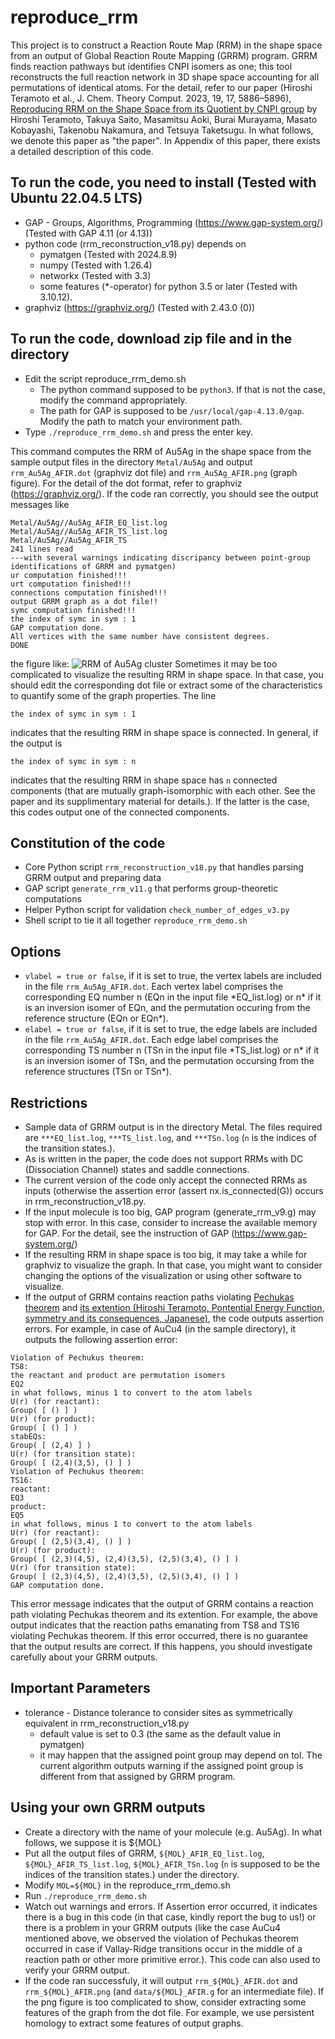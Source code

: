 # reproduce_rrm
This project is to construct a Reaction Route Map (RRM) in the shape space from an output of Global Reaction Route Mapping (GRRM) program. GRRM finds reaction pathways but identifies CNPI isomers as one; this tool reconstructs the full reaction network in 3D shape space accounting for all permutations of identical atoms. For the detail, refer to our paper (Hiroshi Teramoto et al., J. Chem. Theory Comput. 2023, 19, 17, 5886–5896), [Reproducing RRM on the Shape Space from its Quotient by CNPI group](https://pubs.acs.org/doi/full/10.1021/acs.jctc.3c00500) by Hiroshi Teramoto, Takuya Saito, Masamitsu Aoki, Burai Murayama, Masato Kobayashi, Takenobu Nakamura, and Tetsuya Taketsugu. In what follows, we denote this paper as "the paper". In Appendix of this paper, there exists a detailed description of this code.

## To run the code, you need to install (Tested with Ubuntu 22.04.5 LTS)
* GAP - Groups, Algorithms, Programming (https://www.gap-system.org/) (Tested with GAP 4.11 (or 4.13))
* python code (rrm_reconstruction_v18.py) depends on 
  - pymatgen (Tested with 2024.8.9)
  - numpy (Tested with 1.26.4)
  - networkx (Tested with 3.3)
  - some features (*-operator) for python 3.5 or later (Tested with 3.10.12).
* graphviz (https://graphviz.org/) (Tested with 2.43.0 (0))

## To run the code, download zip file and in the directory
* Edit the script reproduce_rrm_demo.sh
  - The python command supposed to be `python3`. If that is not the case, modify the command appropriately.
  - The path for GAP is supposed to be `/usr/local/gap-4.13.0/gap`. Modify the path to match your environment path. 
* Type `./reproduce_rrm_demo.sh` and press the enter key.

This command computes the RRM of Au5Ag in the shape space from the sample output files in the directory `Metal/Au5Ag` and output `rrm_Au5Ag_AFIR.dot` (graphviz dot file) and `rrm_Au5Ag_AFIR.png` (graph figure). For the detail of the dot format, refer to graphviz (https://graphviz.org/). If the code ran correctly, you should see the output messages like
```
Metal/Au5Ag//Au5Ag_AFIR_EQ_list.log
Metal/Au5Ag//Au5Ag_AFIR_TS_list.log
Metal/Au5Ag//Au5Ag_AFIR_TS
241 lines read
---with several warnings indicating discripancy between point-group identifications of GRRM and pymatgen)
ur computation finished!!!
urt computation finished!!!
connections computation finished!!!
output GRRM graph as a dot file!!
symc computation finished!!!
the index of symc in sym : 1
GAP computation done.
All vertices with the same number have consistent degrees.
DONE
```
the figure like: ![RRM of Au5Ag cluster](./rrm_Au5Ag_AFIR.png) Sometimes it may be too complicated to visualize the resulting RRM in shape space. In that case, you should edit the corresponding dot file or extract some of the characteristics to quantify some of the graph properties. The line
```
the index of symc in sym : 1
```
indicates that the resulting RRM in shape space is connected. In general, if the output is 
```
the index of symc in sym : n
```
indicates that the resulting RRM in shape space has `n` connected components (that are mutually graph-isomorphic with each other. See the paper and its supplimentary material for details.). If the latter is the case, this codes output one of the connected components.

## Constitution of the code
* Core Python script `rrm_reconstruction_v18.py` that handles parsing GRRM output and preparing data
* GAP script `generate_rrm_v11.g` that performs group-theoretic computations
* Helper Python script for validation `check_number_of_edges_v3.py`
* Shell script to tie it all together `reproduce_rrm_demo.sh`

## Options
* `vlabel = true or false`, if it is set to true, the vertex labels are included in the file `rrm_Au5Ag_AFIR.dot`. Each vertex label comprises the corresponding EQ number n (EQn in the input file \*EQ_list.log) or n\* if it is an inversion isomer of EQn, and the permutation occuring from the reference structure (EQn or EQn*). 
* `elabel = true or false`, if it is set to true, the edge labels are included in the file `rrm_Au5Ag_AFIR.dot`. Each edge label comprises the corresponding TS number n (TSn in the input file \*TS_list.log) or n\* if it is an inversion isomer of TSn, and the permutation occursing from the reference structures (TSn or TSn*).

## Restrictions
* Sample data of GRRM output is in the directory Metal. The files required are `***EQ_list.log`, `***TS_list.log`, and `***TSn.log` (`n` is the indices of the transition states.).
* As is written in the paper, the code does not support RRMs with DC (Dissociation Channel) states and saddle connections.
* The current version of the code only accept the connected RRMs as inputs (otherwise the assertion error (assert nx.is_connected(G)) occurs in rrm_reconstruction_v18.py.
* If the input molecule is too big, GAP program (generate_rrm_v9.g) may stop with error. In this case, consider to increase the available memory for GAP. For the detail, see the instruction of GAP (https://www.gap-system.org/)
* If the resulting RRM in shape space is too big, it may take a while for graphviz to visualize the graph. In that case, you might want to consider changing the options of the visualization or using other software to visualize.
* If the output of GRRM contains reaction paths violating [Pechukas theorem](https://pubs.aip.org/aip/jcp/article-abstract/64/4/1516/786979/On-simple-saddle-points-of-a-potential-surface-the) and [its extention (Hiroshi Teramoto, Pontential Energy Function, symmetry and its consequences, Japanese)](https://www.jstc.org/frontier15/), the code outputs assertion errors. For example, in case of AuCu4 (in the sample directory), it outputs the following assertion error:
```
Violation of Pechukus theorem:
TS8:
the reactant and product are permutation isomers
EQ2
in what follows, minus 1 to convert to the atom labels
U(r) (for reactant):
Group( [ () ] )
U(r) (for product):
Group( [ () ] )
stabEQs:
Group( [ (2,4) ] )
U(r) (for transition state):
Group( [ (2,4)(3,5), () ] )
Violation of Pechukus theorem:
TS16:
reactant:
EQ3
product:
EQ5
in what follows, minus 1 to convert to the atom labels
U(r) (for reactant):
Group( [ (2,5)(3,4), () ] )
U(r) (for product):
Group( [ (2,3)(4,5), (2,4)(3,5), (2,5)(3,4), () ] )
U(r) (for transition state):
Group( [ (2,3)(4,5), (2,4)(3,5), (2,5)(3,4), () ] )
GAP computation done.
```
This error message indicates that the output of GRRM contains a reaction path violating Pechukas theorem and its extention. For example, the above output indicates that the reaction paths emanating from TS8 and TS16 violating Pechukas theorem. If this error occurred, there is no guarantee that the output results are correct. If this happens, you should investigate carefully about your GRRM outputs.

## Important Parameters
* tolerance - Distance tolerance to consider sites as symmetrically equivalent in rrm_reconstruction_v18.py
  - default value is set to 0.3 (the same as the default value in pymatgen)
  - it may happen that the assigned point group may depend on tol. The current algorithm outputs warning if the assigned point group is different from that assigned by GRRM program. 

## Using your own GRRM outputs
* Create a directory with the name of your molecule (e.g. Au5Ag). In what follows, we suppose it is ${MOL}
* Put all the output files of GRRM, `${MOL}_AFIR_EQ_list.log`, `${MOL}_AFIR_TS_list.log`, `${MOL}_AFIR_TSn.log` (`n` is supposed to be the indices of the transition states.) under the directory.
* Modify `MOL=${MOL}` in the reproduce_rrm_demo.sh
* Run `./reproduce_rrm_demo.sh`
* Watch out warnings and errors. If Assertion error occurred, it indicates there is a bug in this code (in that case, kindly report the bug to us!) or there is a problem in your GRRM outputs (like the case AuCu4 mentioned above, we observed the violation of Pechukas theorem occurred in case if Vallay-Ridge transitions occur in the middle of a reaction path or other more primitive error.). This code can also used to verify your GRRM output.
* If the code ran successfuly, it will output `rrm_${MOL}_AFIR.dot` and `rrm_${MOL}_AFIR.png` (and `data/${MOL}_AFIR.g` for an intermediate file). If the png figure is too complicated to show, consider extracting some features of the graph from the dot file. For example, we use persistent homology to extract some features of output graphs. 
